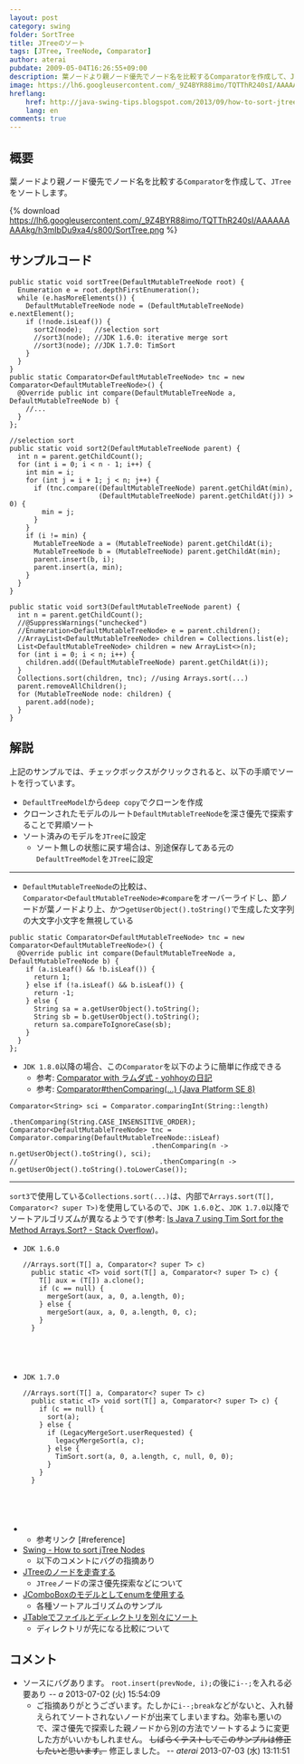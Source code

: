 ```yaml
---
layout: post
category: swing
folder: SortTree
title: JTreeのソート
tags: [JTree, TreeNode, Comparator]
author: aterai
pubdate: 2009-05-04T16:26:55+09:00
description: 葉ノードより親ノード優先でノード名を比較するComparatorを作成して、JTreeをソートします。
image: https://lh6.googleusercontent.com/_9Z4BYR88imo/TQTThR240sI/AAAAAAAAAkg/h3mIbDu9xa4/s800/SortTree.png
hreflang:
    href: http://java-swing-tips.blogspot.com/2013/09/how-to-sort-jtree-nodes.html
    lang: en
comments: true
---
```

## 概要
葉ノードより親ノード優先でノード名を比較する`Comparator`を作成して、`JTree`をソートします。

{% download https://lh6.googleusercontent.com/_9Z4BYR88imo/TQTThR240sI/AAAAAAAAAkg/h3mIbDu9xa4/s800/SortTree.png %}

## サンプルコード
<pre class="prettyprint"><code>public static void sortTree(DefaultMutableTreeNode root) {
  Enumeration e = root.depthFirstEnumeration();
  while (e.hasMoreElements()) {
    DefaultMutableTreeNode node = (DefaultMutableTreeNode) e.nextElement();
    if (!node.isLeaf()) {
      sort2(node);   //selection sort
      //sort3(node); //JDK 1.6.0: iterative merge sort
      //sort3(node); //JDK 1.7.0: TimSort
    }
  }
}
public static Comparator&lt;DefaultMutableTreeNode&gt; tnc = new Comparator&lt;DefaultMutableTreeNode&gt;() {
  @Override public int compare(DefaultMutableTreeNode a, DefaultMutableTreeNode b) {
    //...
  }
};
</code></pre>

<pre class="prettyprint"><code>//selection sort
public static void sort2(DefaultMutableTreeNode parent) {
  int n = parent.getChildCount();
  for (int i = 0; i &lt; n - 1; i++) {
    int min = i;
    for (int j = i + 1; j &lt; n; j++) {
      if (tnc.compare((DefaultMutableTreeNode) parent.getChildAt(min),
                      (DefaultMutableTreeNode) parent.getChildAt(j)) &gt; 0) {
        min = j;
      }
    }
    if (i != min) {
      MutableTreeNode a = (MutableTreeNode) parent.getChildAt(i);
      MutableTreeNode b = (MutableTreeNode) parent.getChildAt(min);
      parent.insert(b, i);
      parent.insert(a, min);
    }
  }
}
</code></pre>

<pre class="prettyprint"><code>public static void sort3(DefaultMutableTreeNode parent) {
  int n = parent.getChildCount();
  //@SuppressWarnings("unchecked")
  //Enumeration&lt;DefaultMutableTreeNode&gt; e = parent.children();
  //ArrayList&lt;DefaultMutableTreeNode&gt; children = Collections.list(e);
  List&lt;DefaultMutableTreeNode&gt; children = new ArrayList&lt;&gt;(n);
  for (int i = 0; i &lt; n; i++) {
    children.add((DefaultMutableTreeNode) parent.getChildAt(i));
  }
  Collections.sort(children, tnc); //using Arrays.sort(...)
  parent.removeAllChildren();
  for (MutableTreeNode node: children) {
    parent.add(node);
  }
}
</code></pre>

## 解説
上記のサンプルでは、チェックボックスがクリックされると、以下の手順でソートを行っています。

- `DefaultTreeModel`から`deep copy`でクローンを作成
- クローンされたモデルのルート`DefaultMutableTreeNode`を深さ優先で探索することで昇順ソート
- ソート済みのモデルを`JTree`に設定
    - ソート無しの状態に戻す場合は、別途保存してある元の`DefaultTreeModel`を`JTree`に設定

<!-- dummy comment line for breaking list -->

- - - -
- `DefaultMutableTreeNode`の比較は、`Comparator<DefaultMutableTreeNode>#compare`をオーバーライドし、節ノードが葉ノードより上、かつ`getUserObject().toString()`で生成した文字列の大文字小文字を無視している

<!-- dummy comment line for breaking list -->

<pre class="prettyprint"><code>public static Comparator&lt;DefaultMutableTreeNode&gt; tnc = new Comparator&lt;DefaultMutableTreeNode&gt;() {
  @Override public int compare(DefaultMutableTreeNode a, DefaultMutableTreeNode b) {
    if (a.isLeaf() &amp;&amp; !b.isLeaf()) {
      return 1;
    } else if (!a.isLeaf() &amp;&amp; b.isLeaf()) {
      return -1;
    } else {
      String sa = a.getUserObject().toString();
      String sb = b.getUserObject().toString();
      return sa.compareToIgnoreCase(sb);
    }
  }
};
</code></pre>

- `JDK 1.8.0`以降の場合、この`Comparator`を以下のように簡単に作成できる
    - 参考: [Comparator with ラムダ式 - yohhoyの日記](http://d.hatena.ne.jp/yohhoy/20141007/p1)
    - 参考: [Comparator#thenComparing(...) (Java Platform SE 8)](https://docs.oracle.com/javase/jp/8/docs/api/java/util/Comparator.html#thenComparing-java.util.Comparator-)

<!-- dummy comment line for breaking list -->

<pre class="prettyprint"><code>Comparator&lt;String&gt; sci = Comparator.comparingInt(String::length)
                                   .thenComparing(String.CASE_INSENSITIVE_ORDER);
Comparator&lt;DefaultMutableTreeNode&gt; tnc = Comparator.comparing(DefaultMutableTreeNode::isLeaf)
                                   .thenComparing(n -&gt; n.getUserObject().toString(), sci);
//                                   .thenComparing(n -&gt; n.getUserObject().toString().toLowerCase());
</code></pre>

- - - -
`sort3`で使用している`Collections.sort(...)`は、内部で`Arrays.sort(T[], Comparator<? super T>)`を使用しているので、`JDK 1.6.0`と、`JDK 1.7.0`以降でソートアルゴリズムが異なるようです(参考: [Is Java 7 using Tim Sort for the Method Arrays.Sort? - Stack Overflow](http://stackoverflow.com/questions/4018332/is-java-7-using-tim-sort-for-the-method-arrays-sort))。

- `JDK 1.6.0`
    
    <pre class="prettyprint"><code>//Arrays.sort(T[] a, Comparator&lt;? super T&gt; c)
    public static &lt;T&gt; void sort(T[] a, Comparator&lt;? super T&gt; c) {
      T[] aux = (T[]) a.clone();
      if (c == null) {
        mergeSort(aux, a, 0, a.length, 0);
      } else {
        mergeSort(aux, a, 0, a.length, 0, c);
      }
    }
</code></pre>
- `JDK 1.7.0`
    
    <pre class="prettyprint"><code>//Arrays.sort(T[] a, Comparator&lt;? super T&gt; c)
    public static &lt;T&gt; void sort(T[] a, Comparator&lt;? super T&gt; c) {
      if (c == null) {
        sort(a);
      } else {
        if (LegacyMergeSort.userRequested) {
          legacyMergeSort(a, c);
        } else {
          TimSort.sort(a, 0, a.length, c, null, 0, 0);
        }
      }
    }
</code></pre>
- * 参考リンク [#reference]
- [Swing - How to sort jTree Nodes](https://community.oracle.com/thread/1355435)
    - 以下のコメントにバグの指摘あり
- [JTreeのノードを走査する](http://ateraimemo.com/Swing/TraverseAllNodes.html)
    - `JTree`ノードの深さ優先探索などについて
- [JComboBoxのモデルとしてenumを使用する](http://ateraimemo.com/Swing/SortingAnimations.html)
    - 各種ソートアルゴリズムのサンプル
- [JTableでファイルとディレクトリを別々にソート](http://ateraimemo.com/Swing/FileDirectoryComparator.html)
    - ディレクトリが先になる比較について

<!-- dummy comment line for breaking list -->

## コメント
- ソースにバグあります。 `root.insert(prevNode, i);`の後に`i--;`を入れる必要あり -- *a* 2013-07-02 (火) 15:54:09
    - ご指摘ありがとうございます。たしかに`i--;break`などがないと、入れ替えられてソートされないノードが出来てしまいますね。効率も悪いので、深さ優先で探索した親ノードから別の方法でソートするように変更した方がいいかもしれません。 ~~しばらくテストしてこのサンプルは修正したいと思います。~~ 修正しました。 -- *aterai* 2013-07-03 (水) 13:11:51

<!-- dummy comment line for breaking list -->
